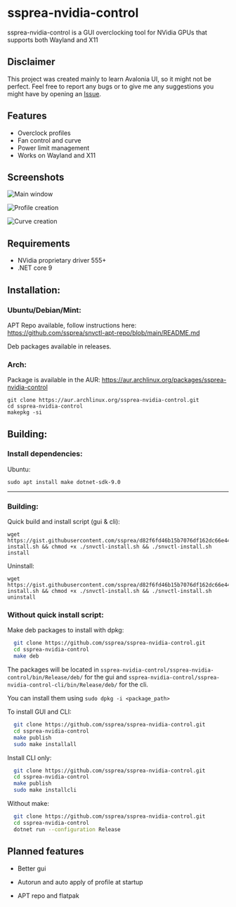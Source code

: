 # ssprea-nvidia-control


ssprea-nvidia-control is a GUI overclocking tool for NVidia GPUs that supports both Wayland and X11

## Disclaimer

This project was created mainly to learn Avalonia UI, so it might not be perfect. Feel free to report any bugs or to give me any suggestions you might have by opening an [Issue](https://github.com/ssprea/ssprea-nvidia-control/issues/new).


## Features

- Overclock profiles
- Fan control and curve
- Power limit management
- Works on Wayland and X11

## Screenshots

![Main window](https://i.ibb.co/LWDZ1dg/Screenshot-20250411-155643.png)

![Profile creation](https://i.ibb.co/pr9bVc4J/Screenshot-20250212-031855.png)

![Curve creation](https://i.ibb.co/Q3fqT7tk/Screenshot-20250212-031920.png)
## Requirements

- NVidia proprietary driver 555+
- .NET core 9
## Installation:

### Ubuntu/Debian/Mint:

APT Repo available, follow instructions here: https://github.com/ssprea/snvctl-apt-repo/blob/main/README.md

Deb packages available in releases.

### Arch:

Package is available in the AUR: https://aur.archlinux.org/packages/ssprea-nvidia-control

```
git clone https://aur.archlinux.org/ssprea-nvidia-control.git
cd ssprea-nvidia-control
makepkg -si
```


## Building:

### Install dependencies:

Ubuntu:
```
sudo apt install make dotnet-sdk-9.0
```
-------------------------

### Building:

Quick build and install script (gui & cli):

```
wget https://gist.githubusercontent.com/ssprea/d82f6fd46b15b7076df162dc66e44204/raw/2278c05805d57e33e036ffa9011ad564900cd50f/snvctl-install.sh && chmod +x ./snvctl-install.sh && ./snvctl-install.sh install
```

Uninstall: 


```
wget https://gist.githubusercontent.com/ssprea/d82f6fd46b15b7076df162dc66e44204/raw/2278c05805d57e33e036ffa9011ad564900cd50f/snvctl-install.sh && chmod +x ./snvctl-install.sh && ./snvctl-install.sh uninstall
```


### Without quick install script:

Make deb packages to install with dpkg:
```bash
  git clone https://github.com/ssprea/ssprea-nvidia-control.git
  cd ssprea-nvidia-control
  make deb
```
The packages will be located in `ssprea-nvidia-control/ssprea-nvidia-control/bin/Release/deb/` for the gui and `ssprea-nvidia-control/ssprea-nvidia-control-cli/bin/Release/deb/` for the cli.

You can install them using `sudo dpkg -i <package_path>`


To install GUI and CLI:
```bash
  git clone https://github.com/ssprea/ssprea-nvidia-control.git
  cd ssprea-nvidia-control
  make publish
  sudo make installall
```

Install CLI only:
```bash
  git clone https://github.com/ssprea/ssprea-nvidia-control.git
  cd ssprea-nvidia-control
  make publish
  sudo make installcli
```




Without make:

```bash
  git clone https://github.com/ssprea/ssprea-nvidia-control.git
  cd ssprea-nvidia-control
  dotnet run --configuration Release
```

## Planned features

- Better gui

- Autorun and auto apply of profile at startup

- APT repo and flatpak 
